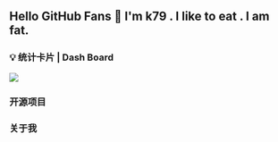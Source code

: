 ## Hello GitHub Fans 👋  I'm k79 . I like to eat . I am fat.

### 💡 统计卡片 | Dash Board

<img src="https://github-readme-stats.vercel.app/api?username=a-fat-k79&count_private=true&show_icons=true" />

### 开源项目


### 关于我

